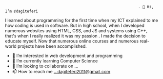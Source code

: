                                                                  - 👋 Hi, I’m @dagiteferi


I learned about programming for the first time when my ICT explained to me how coding is used in software. But in high school, when I developed numerous websites using HTML, CSS, and JS and systems using C++, that's when I really realized it was my passion . I made the decision to educate myself. Now that numerous online courses and numerous real-world projects have been accomplished.

- 👀 I’m interested in web development and programming 
- 🌱 I’m currently learning Computer Science 
- 💞️ I’m looking to collaborate on ...
- 📫 How to reach me ...dagiteferi2011@gmail.com

<!---
dagiteferi/dagiteferi is a ✨ special ✨ repository because its `README.md` (this file) appears on your GitHub profile.
You can click the Preview link to take a look at your changes.
--->
